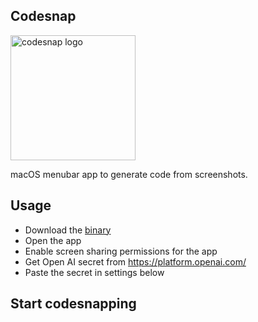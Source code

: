 ## Codesnap

<img src="https://github.com/intergalacticspacehighway/codesnap/assets/23293248/ea97f1af-4681-4080-b9db-66acb71d8316" width="200" height="200" alt="codesnap logo">

macOS menubar app to generate code from screenshots.

## Usage

- Download the [binary](https://github.com/intergalacticspacehighway/codesnap/releases/tag/v0)
- Open the app
- Enable screen sharing permissions for the app
- Get Open AI secret from https://platform.openai.com/
- Paste the secret in settings below

## Start codesnapping
